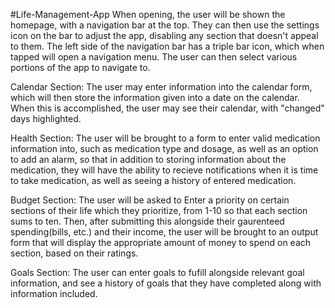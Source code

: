 #Life-Management-App
When opening, the user will be shown the homepage, with a navigation bar at the top. They can then use the settings icon on the bar to adjust the app, disabling any section that doesn't appeal to them. The left side of the navigation bar has a triple bar icon, which when tapped will open a navigation menu. The user can then select various portions of the app to navigate to.

Calendar Section: The user may enter information into the calendar form, which will then store the information given into a date on the calendar. When this is accomplished, the user may see their calendar, with "changed" days highlighted. 

Health Section: The user will be brought to a form to enter valid medication information into, such as medication type and dosage, as well as an option to add an alarm, so that in addition to storing information about the medication, they will have the ability to recieve notifications when it is time to take medication, as well as seeing a history of entered medication.

Budget Section: The user will be asked to Enter a priority on certain sections of their life which they prioritize, from 1-10 so that each section sums to ten. Then, after submitting this alongside their gaurenteed spending(bills, etc.) and their income, the user will be brought to an output form that will display the appropriate amount of money to spend on each section, based on their ratings.

Goals Section: The user can enter goals to fufill alongside relevant goal information, and see a history of goals that they have completed along with information included.
